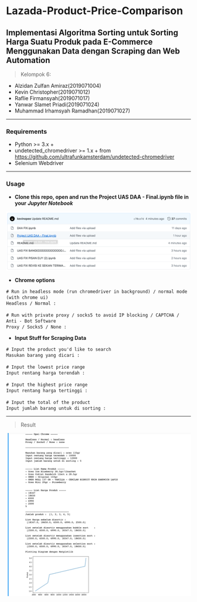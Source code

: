 # Lazada-Product-Price-Comparison

## Implementasi Algoritma Sorting untuk Sorting Harga Suatu Produk pada E-Commerce Menggunakan Data dengan Scraping dan Web Automation

> Kelompok 6:
- Alzidan Zulfan Amiraz(2019071004)
- Kevin Christopher(2019071012) 
- Raflie Firmansyah(2019071017)
- Yanwar Slamet Priadi(2019071024) 
- Muhammad Irhamsyah Ramadhan(2019071027) 

-----

### Requirements

- Python >= 3.x +
- undetected_chromedriver >= 1.x + from https://github.com/ultrafunkamsterdam/undetected-chromedriver
- Selenium Webdriver

-----

### Usage

- **Clone this repo, open and run the Project UAS DAA - Final.ipynb file in your** ***Jupyter Notebook***

![alt text](https://github.com/kevinopee/Lazada-Product-Price-Comparison/blob/main/Screen%20Shot%202021-01-06%20at%2004.18.30.png)


- **Chrome options**

```
# Run in headless mode (run chromedriver in background) / normal mode (with chrome ui)
Headless / Normal : 

# Run with private proxy / socks5 to avoid IP blocking / CAPTCHA / Anti - Bot Software
Proxy / Socks5 / None : 
```

- **Input Stuff for Scraping Data**

```
# Input the product you'd like to search
Masukan barang yang dicari :

# Input the lowest price range
Input rentang harga terendah :

# Input the highest price range
Input rentang harga tertinggi :

# Input the total of the product  
Input jumlah barang untuk di sorting : 
```

-----

> Result

![alt text](https://github.com/kevinopee/Lazada-Product-Price-Comparison/blob/main/Screen%20Shot%202021-01-06%20at%2004.25.15.png)
